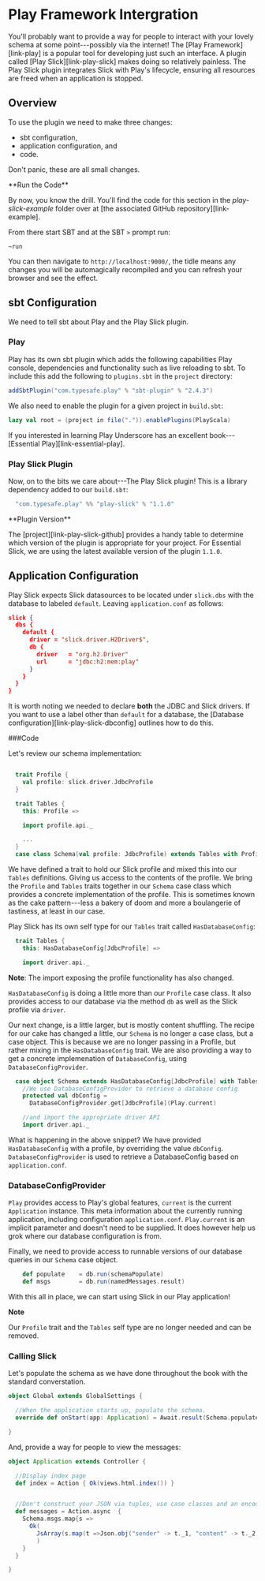 # Play Framework Intergration

You'll probably want to provide a way for people to interact with your lovely schema at some point---possibly via the internet!
The [Play Framework][link-play] is a popular tool for developing just such an interface.
A plugin called [Play Slick][link-play-slick] makes doing so relatively painless.
The Play Slick plugin integrates Slick with Play's lifecycle, ensuring all resources are freed when an application is stopped.

## Overview

To use the plugin we need to make three changes:

 - sbt configuration,
 - application configuration, and
 - code.

 Don't panic, these are all small changes.

<div class="callout callout-info">
**Run the Code**

By now, you know the drill.
You'll find the code for this section in the _play-slick-example_ folder over at [the associated GitHub repository][link-example].

From there start SBT and at the SBT `>` prompt run:

~~~
~run
~~~

You can then navigate to `http://localhost:9000/`, the tidle means any changes you will be automagically recompiled and you can refresh your browser and see the effect.
</div>


## sbt Configuration

We need to tell sbt about Play and the Play Slick plugin.


### Play

Play has its own sbt plugin which adds the following capabilities Play console,
dependencies and functionality such as live reloading to sbt.
To include this add the following to `plugins.sbt` in the `project` directory:

~~~ scala
addSbtPlugin("com.typesafe.play" % "sbt-plugin" % "2.4.3")
~~~

We also need to enable the plugin for a given project in `build.sbt`:

~~~ scala
lazy val root = (project in file(".")).enablePlugins(PlayScala)
~~~

If you interested in learning Play Underscore has an excellent book---[Essential Play][link-essential-play].


### Play Slick Plugin

Now, on to the bits we care about---The Play Slick plugin!
This is a library dependency added to our `build.sbt`:

~~~ scala
  "com.typesafe.play" %% "play-slick" % "1.1.0"
~~~

<div class="callout callout-info">
**Plugin Version**

The [project][link-play-slick-github] provides a handy table to determine which version of the plugin is appropriate for your project. For Essential Slick, we are using the latest available version of the plugin `1.1.0`.
</div>


## Application Configuration


Play Slick expects Slick datasources to be located under `slick.dbs` with the database to labeled `default`.
Leaving  `application.conf` as follows:

``` json
slick {
  dbs {
    default {
      driver = "slick.driver.H2Driver$",
      db {
        driver   = "org.h2.Driver"
        url      = "jdbc:h2:mem:play"
      }
    }
  }
}
```

It is worth noting we needed to declare __both__ the JDBC and Slick drivers.
If you want to use a label other than `default` for a database,
the [Database configuration][link-play-slick-dbconfig] outlines how to do this.

###Code

Let's review our schema implementation:

``` scala

  trait Profile {
    val profile: slick.driver.JdbcProfile
  }

  trait Tables {
    this: Profile =>

    import profile.api._

    ...
  }
  case class Schema(val profile: JdbcProfile) extends Tables with Profile
```
<!--
TODO: Tables has changed names, update it from Dave's branch once merged in.
-->


We have defined a trait to hold our Slick profile and mixed this into our `Tables` definitions.
Giving us access to the contents of the profile.
We bring the `Profile` and `Tables` traits together in our `Schema` case class which provides a concrete implementation of the profile.
This is sometimes known as the cake pattern---less a bakery of doom and more a boulangerie of tastiness, at least in our case.
<!-- Feel free to remove the last sentence, it tickled me at the time. -->




Play Slick has its own self type for our `Tables` trait called `HasDatabaseConfig`:

``` scala
  trait Tables {
    this: HasDatabaseConfig[JdbcProfile] =>

    import driver.api._
```
__Note__: The import exposing the profile functionality has also changed.


`HasDatabaseConfig` is doing a little more than our `Profile` case class.
It also provides access to our database via the method `db` as well as the Slick profile via `driver`.

Our next change, is a little larger, but is mostly content shuffling.
The recipe for our cake has changed a little,
our `Schema` is no longer a case class, but a case object.
This is because we are no longer passing in a Profile,
but rather mixing in the `HasDatabaseConfig` trait.
We are also providing a way to get a concrete implemenation of `DatabaseConfig`,
using  `DatabaseConfigProvider`.

``` scala
  case object Schema extends HasDatabaseConfig[JdbcProfile] with Tables {
    //We use DatabaseConfigProvider to retrieve a database config
    protected val dbConfig =
      DatabaseConfigProvider.get[JdbcProfile](Play.current)

    //and import the appropriate driver API
    import driver.api._
```

What is happening in the above snippet?
We have provided `HasDatabaseConfig` with a profile, by overriding the value `dbConfig`.
`DatabaseConfigProvider` is used to retrieve a DatabaseConfig based on `application.conf`.

### DatabaseConfigProvider

`Play` provides access to Play's global features,
`current` is the current `Application` instance.
This meta information about the currently running application,
including configuration `application.conf`.
`Play.current` is an implicit parameter and doesn't need to be supplied.
It does however help us grok where our database configuration is from.

Finally, we need to provide access to runnable versions of our database queries in our `Schema` case object.

~~~ scala
    def populate    = db.run(schemaPopulate)
    def msgs        = db.run(namedMessages.result)
~~~

With this all in place, we can start using Slick in our Play application!

**Note**

Our `Profile` trait and the `Tables` self type are no longer needed and can be removed.


### Calling Slick

Let's populate the schema as we have done throughout the book with the standard converstation.

``` scala
object Global extends GlobalSettings {

  //When the application starts up, populate the schema.
  override def onStart(app: Application) = Await.result(Schema.populate, Duration.Inf)

}
```

And, provide a way for people to view the messages:


``` scala
object Application extends Controller {

  //Display index page
  def index = Action { Ok(views.html.index()) }


  //Don't construct your JSON via tuples, use case classes and an encoder.
  def messages = Action.async  {
    Schema.msgs.map{s =>
      Ok(
        JsArray(s.map(t =>Json.obj("sender" -> t._1, "content" -> t._2)))
        )
    }
  }

}
```

